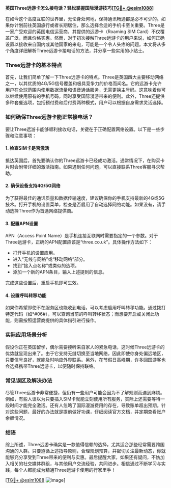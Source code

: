 **英国Three远游卡怎么接电话？轻松掌握国际漫游技巧[[TG💪+ @esim1088](https://t.me/s/esim1088)]**

在如今这个高度互联的世界里，无论身处何地，保持通讯畅通都是必不可少的。如果你计划前往英国旅行或者长期居住，那么选择合适的手机卡至关重要。Three是一家广受欢迎的英国电信运营商，其提供的远游卡（Roaming SIM Card）不仅覆盖广泛，而且价格实惠。然而，对于初次接触Three远游卡的用户来说，如何正确设置以接收来自国内或其他国家的来电，可能是一个令人头疼的问题。本文将从多个角度详细解析Three远游卡接电话的方法，并分享一些实用的小贴士。

### Three远游卡的基本特点

首先，让我们简单了解一下Three远游卡的特点。Three是英国四大主要移动网络之一，以其优质的4G/5G信号覆盖和极具竞争力的价格而闻名。它的远游卡允许用户在全球范围内使用数据流量和语音通话服务，无需更换主号码。这意味着你可以继续使用原有的手机号码，同时享受国际漫游带来的便利。此外，Three还提供多种套餐选项，包括预付费和后付费两种模式，用户可以根据自身需求灵活选择。

### 如何确保Three远游卡能正常接电话？

要让Three远游卡能够顺利接收电话，关键在于正确配置网络设置。以下是一些步骤和注意事项：

#### 1. 检查SIM卡是否激活
抵达英国后，首先要确认你的Three远游卡已经成功激活。通常情况下，在购买卡片时会附带详细的激活指南。如果遇到任何问题，可以直接联系Three客服寻求帮助。

#### 2. 确保设备支持4G/5G网络
为了获得最佳的通话质量和数据传输速度，建议确保你的手机支持最新的4G或5G技术。打开手机的设置菜单，检查是否启用了自动选择网络功能。如果没有，请手动选择Three作为首选网络提供商。

#### 3. 配置APN设置
APN（Access Point Name）是手机连接互联网时需要指定的一个参数。对于Three远游卡，正确的APN配置应该是“three.co.uk”。具体操作方法如下：
- 打开手机的设置应用。
- 进入“无线与网络”或“移动网络”部分。
- 找到“接入点名称”或类似的选项。
- 添加一个新的APN条目，输入上述提到的信息。

完成这些设置后，重启手机即可生效。

#### 4. 设置呼叫转移功能
如果你希望即使不在服务区也能收到电话，可以考虑启用呼叫转移功能。通过拨打特定代码（如*#06#），可以查询当前的呼叫转移状态；而想要开启或关闭此功能，则需按照运营商提供的具体指引进行操作。

### 实际应用场景分析

假设你正在英国留学，偶尔需要接听来自家人的紧急电话，这时候Three远游卡的优势就显现出来了。由于它支持无缝切换至当地网络，因此即使你身处偏远地区，只要信号良好，就能及时响应外界联系。另外，在节假日高峰期，许多回国游客也会选择携带Three远游卡，以便随时保持联络。

### 常见误区及解决办法

尽管Three远游卡非常便捷，但仍有一些用户可能会因为不了解规则而遇到麻烦。例如，有些人误以为只要插入SIM卡就能立刻使用所有服务，实际上还需要等待一段时间才能完全激活。还有人忽略了国际漫游费用的存在，导致账单超出预期。针对这些问题，最好的办法就是提前做好功课，仔细阅读官方文档，并定期查看账户余额情况。

### 结语

综上所述，Three远游卡确实是一款值得信赖的选择，尤其适合那些经常需要跨国沟通的人群。只要遵循上述指导原则，合理规划预算，并密切关注最新动态，你就能够充分享受到Three带来的便利与实惠。最后提醒大家，如果还有疑问，不妨加入相关的社交媒体群组，与其他用户交流经验，共同进步。相信通过不断学习与实践，每个人都能成为精通Three远游卡使用的行家里手！

[[TG💪+ @esim1088](https://t.me/s/esim1088) ![Image](https://i.postimg.cc/4NQfJmqS/Snipaste-2025-05-13-00-14-12.png)]